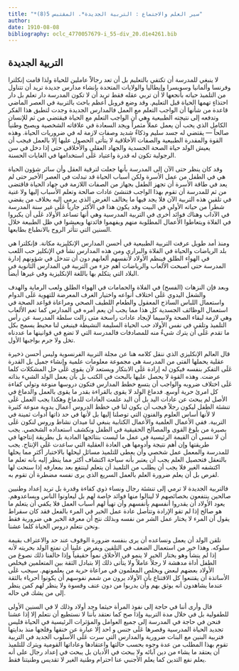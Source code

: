 ```yaml
---
title: "*سير العلم والاجتماع : التربية الجديدة*. المقتبس 5(8)"
author: 
date: 1910-08-08
bibliography: oclc_4770057679-i_55-div_20.d1e4261.bib
---
```




##  التربية الجديدة 


 لا ينبغي للمدرسة أن تكتفي بالتعليم بل أن تعد رجالاً عاملين للحياة ولذا قامت إنكلترا وفرنسا وألمانيا وسويسرا وإيطاليا والولايات المتحدة بإنشاء مدارس جديدة تريد أن تتناول   من التلميذ حياته بأنجعها لا أن تربي عقله فقط تريد أن لا تكون المدرسة دار تعلم بل دار احتذاءٍ تهمها الحياة قبل التعليم. وقد وضع فروبل أعظم باحث بالتربية في العصر الماضي قاعدة من شأنها أن الواجب التعلم مع العمل فالمدارس الجديدة وجدت لتطبق هذا الفكر وتدفعه إلى نتيجته الطبيعية وهي أن الواجب التعلم مع الحياة فيقتضي من ثم للإنسان الكامل الذي يحب أن يعمل   عملاً مثمراً ويجد السعادة في علاقاته الشخصية ويصبح وطنياً صالحاً — يقتضي له جسد سليم وذكاءٌ شديد وصفات لازمة له في ضروريات الحياة. وهذه القوة والمقدرة الطبيعية والصفات الأخلاقية لا يتأتى الحصول عليها إلا بالعمل فيجب أن يعيش الولد حياة الصحة الجسدية والجهاد العقلي والأخلاقي حتى إذا دخل في سن الرجولية تكون له قدرة واعتياد عَلَى استخدامها في الغايات الحسنة. 

 وقد كان ينظر حتى الآن إلى المدرسة بأنها جعلت لترقية العقل وأن سائر شؤون الحياة هي في الطفل من عمل الأسرة ولكن أسباب الحياة قد تبدلت في العصر الأخير حتى لم يعد في طاقة الأسرة أن تجهز الطفل بجهاز من الصفات اللازمة في جهاد الحياة فاقتضى من ثم للمدرسة أن تقوم بهذا الواجب فتنشئ عادات صالحة وتعلم الأسباب إليها ولا غنية في تلقين هذه التربية الآن فلا يجد فيها ما يخالف الغرض الذي يرمي إليه بخلاف من يقضي شطراً من حياته الأولى في البيت وقد يكون هذا في الأكثر جارياً عَلَى غير سنة المدرسة في الآداب وهناك فوائد أخرى في التربية المدرسية وهي أنها تساعد الأولاد عَلَى أن يكبروا في الفلاة ويتعاطوا الأعمال المطلوبة منهم ويفهموا فائدتها ويعيشوا في ظل الطبيعة خلال السنين التي تتأثر الروح بالانطباع بطابعها. 

 ومنذ أمد طويل عرفت التربية الطبيعية في أحسن المدارس الإنكليزية مكانة. فإنكلترا هي بلد الرياضات والحياة في الفلاة والبراري ومن هذه المدارس نشأ في الإنكليز حب اللعب في الهواء الطلق فينظم الأولاد لأنفسهم ألعابهم دون أن تتدخل في شؤونهم إدارة المدرسة حتى أصبحت الألعاب والرياضات أهم جزء من التربية في المدارس الثانوية في البلاد التي يتكلم بها باللغة الإنكليزية وفي غيرها أيضاً. 

 وبعد فإن النزهات (الفسح) في الفلاة والحمامات في الهواء الطلق ولعب الرماية والهدف والشغل اليدوي عَلَى اختلاف أنواعه واختيار الغرف المعرضة للتهوية عَلَى الدوام   واستعمال اللباس الساذج المعقول والطعام اللطيف الصحي ومراعاة قواعد الصحة في استعمال الوظائف الجسدية كل هذا مما يجب أن يعم أمره في المدارس كما تعم الألعاب وهي لازمة لبقاء الصحة ولاسيما لإيجاد عادات راسخة متى زالت سلطة المدرسة عن رأس التلميذ وتلقي في نفس الأولاد حب الحياة السليمة النشيطة فينبغي لنا محيط   يسمح بكل ما تقدم عَلَى أن يترك شيءٌ منه للمصادفات فالمدرسة التي لا تضع في قوانينها ما عددناه تخل ولا جرم بواجبها الأول. 

 قال العالم الإنكليزي الذي ننقل كلامه هنا عن  مجلة  التربية  الفرنسوية  وليس أحسن ذخيرة عقلية يحملها الفتى من المدرسة هي مجموعة معلومات علمية وإنشاء جميل بل القدرة عَلَى التفكر بنفسه فيكون له إرادة عَلَى الابتكار ويستعد لأن يقوى عَلَى حل المشكلات كلما عرضت. وهذه القوة لا يحصل عليها بالبحث في الكتب بل بأن يعمل الولد الشيء بذاته عَلَى اختلاف ضروبه والواجب أن يتسع خطط المدارس فتكون دروسها منوعة وتولي كفاءة كل امرئ حرية أوسع. فدماغ الولد لا يقوى بالقراءة بقدر ما يقوى بالعمل والدماغ في الأصل لم يبحث عن عادات اليد بل أن اليد علمت العادات للدماغ وهكذا يجب العمل عَلَى تنشئة الطفل ليكون رجلاً فيجب أن يكون لنا في خطط الدروس أعمال يدوية منوعة كثيرة لا لأنها أساس العلوم والفنون التي توصلنا إليها بل لأنها في حد ذاتها أدوات ثمينة في التربية. ففي الأعمال العلمية والأعمال الكتابية ينبغي لنا ميدان نشاط وروس لنكون عَلَى بصيرة من بلوغ القوى والمصالح الحقيقية في الطفل ونكشف استعداده الشخصي. يجب أن لا ننسى أن القيمة الرئيسية في عمل ما ليست بنتائجها المادية بل بطريقة إنتاجها في طريقتها وإن أهم نتيجة وأدومها هي العادة العقلية التي ساعدت عَلَى الإنتاج. يجب للمدرسة والمعمل عمل شخصي وأن يعطى للتلميذ مسائل ليحلها بالاختبار أكثر مما يحلها بالتعقل فتحصيل العلم يجب أن يعتبر بأنه سياحة اكتشاف أكثر مما ينظر إليه بأنه تعلم ما اكتشفه الغير فلا يجب أن يطلب من التلميذ أن يتعلم لينتفع بعد بمعارفه إذا سنحت لها لفرص بل أن يعلم ضرورة العلم بالعمل السريع الذي يرى نفسه مضطرة أن تقوم به. 

 فالتربية الجديدة لا ترمي إلى تنشئة رجال ونساء ذوي كفاءة وقدرة بل تريد إعداد وطنيين صالحين ينتفعون بخصائصهم لا لينالوا منها فوائد خاصة لهم بل ليعاونوا الناس   ويساعدوهم. يعود الأولاد أن يقدروا أنفسهم بأنفسهم وأن تهيأ لهم أسباب العمل فلا يكفي أن يتعلم ما هو صالح إذا لم تقو الإرادة وتتأصل عادة عمل الخير في المرء بالفعل فقد كان سقراط يقول أن المرء لا يختار عمل الشر من نفسه وبذلك نتج أن معرفة الخير هي ضرورية فقط ونحن نتعلم دروس الحياة كلما عشنا. 

 نلقن الولد أن يعمل ونساعده أن يرى بنفسه ضرورة الوقوف عند حد والاعتراف بقيمة سلوكه. وهذا خير من استعمال الضعف في التلقين ويفرض علينا أن نمتع الولد   بحريته لأنه إذا لم ينشأ وهو يختار الخير لا ينمو في الأخلاق نمواً حقيقياً وإذا خالفنا ذلك نصوغ من الطفل أداة مدهشة لا رجلاً عاملاً ولا يتأتى ذلك إلا بتبادل الثقة بين المتعلمين فيخلص الأولاد بعضهم لبعض ويخلص المعلمون في مراعاة حرية من يعلمونهم. سيجب عَلَى الأساتذة أن يقتنعوا كل الاقتناع بأن الأولاد يرون من شمم نفوسهم أن يكونوا أحرياء بالثقة عندما يشاهدون أنه يوثق بهم وأن يدربوا من دون عنف وقسوة ولا ينظر لهم كمن ينظر إلى من يشك في حاله. 

 قال وأرى أننا في حاجة إلى نفوذ المرأة حيثما وجد أولاد وذلك لا في السنين الأولى للطفولية بل في خلال مدة التربية وإذا صح كما نعتقد بأننا لا نستطيع أن نتعلم إلا إذا عشنا فنحن في حاجة في المدرسة إلى جميع العوامل والمؤثرات الرئيسية في الحياة فليس تجديد الحياة المدرسية وقصرها عَلَى جنس و  احد  إلا عبارة عن خنقها وفلجها منذ بدايتها فتربية البنين مع البنات ضرورية والمدارس التي سرت عَلَى الأسلوب الجديد في التربية تقوم بهذا المطلب من عدة وجوه بحسب حالتها واعتقادها وعاداتها القومية ويترك للتلميذ أن يعتقد ما يشاء من دين آبائه ولا يبحث في الأديان بل يبحث في إعداد رجال على أنه يعلم نفع التدين كما يعلم الأجنبي عنا احترام وطنية الغير لا تقديس وطنيتنا فقط. 
